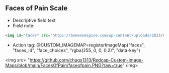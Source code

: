 ## Faces of Pain Scale

- Descriptive field text
- Field note:

```HTML
<img id="faces" src="https://boneandspine.com/wp-content/uploads/2013/08/faces-pain-scale-revised.png" border="0" width="854" height="343" orgWidth="854" orgHeight="343" usemap="#image-maps-2021-03-15-170454" alt="Faces of Pain Scale" /><map id = "faces_id" name="image-maps-2021-03-15-170454" id="ImageMapsCom-image-maps-2021-03-15-170454"><area  alt="0: No pain" title="0" href =" " data-key="0" shape="rect" coords="27,117,123,288" style="outline:none;" target="_self"/><area  alt="2" title="2" href=" " data-key="2" shape="rect" coords="170,116,268,289" style="outline:none;" target="_self"/><area  alt="4" title="4" href=" " data-key="4" shape="rect" coords="315,117,412,293" style="outline:none;" target="_self"/><area  alt="6" title="6" href = " " data-key="6" shape="rect" coords="457,115,554,291" style="outline:none;" target="_self"/><area  alt="8" title="8" href = " " data-key="8" shape="rect" coords="602,115,700,295" style="outline:none;" target="_self"/><area  alt="10" title="10" href = " " data-key="10" shape="rect" coords="740,115,845,295" style="outline:none;" target="_self"/><area shape="rect" coords="852,341,854,343" alt="Image Map" style="outline:none;" title="Image Map" href="http://www.image-maps.com/index.php?aff=mapped_users_0" /></map>
```
- Action tag:
@CUSTOM_IMAGEMAP=registerImageMap("faces", "faces_id", "face_choices", "rgba(255, 0, 0, 0.2)", "data-key")

<img src= "https://github.com/chags1313/Redcap-Custom-Image-Maps/blob/main/FacesOfPain/faceofpain.PNG?raw=true" /img>
